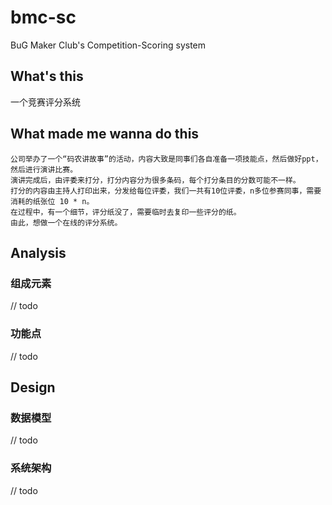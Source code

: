 # bmc-sc
BuG Maker Club's Competition-Scoring system

## What's this
一个竞赛评分系统

## What made me wanna do this
    公司举办了一个“码农讲故事”的活动，内容大致是同事们各自准备一项技能点，然后做好ppt，然后进行演讲比赛。
    演讲完成后，由评委来打分，打分内容分为很多条码，每个打分条目的分数可能不一样。
    打分的内容由主持人打印出来，分发给每位评委，我们一共有10位评委，n多位参赛同事，需要消耗的纸张位 10 * n。
    在过程中，有一个细节，评分纸没了，需要临时去复印一些评分的纸。
    由此，想做一个在线的评分系统。

## Analysis
### 组成元素
// todo
### 功能点
// todo

## Design
### 数据模型
// todo
### 系统架构
// todo
